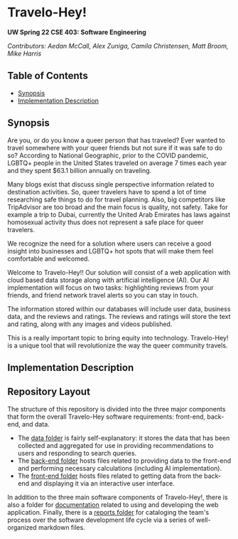 # Travelo-Hey!

**UW Spring 22 CSE 403: Software Engineering**

*Contributors: Aedan McCall, Alex Zuniga, Camila Christensen, Matt Broom, Mike Harris*

## Table of Contents

- [Synopsis](#heading)
- [Implementation Description](#heading)

## Synopsis

Are you, or do you know a queer person that has traveled? Ever wanted to travel somewhere with your queer friends but not sure if it was safe to do so? According to National Geographic, prior to the COVID pandemic, LGBTQ+ people in the United States traveled on average 7 times each year and they spent $63.1 billion annually on traveling.

Many blogs exist that discuss single perspective information related to destination activities. So, queer travelers have to spend a lot of time researching safe things to do for travel planning.
Also, big competitors like TripAdvisor are too broad and the main focus is quality, not safety. Take for example a trip to Dubai, currently the United Arab Emirates has laws against homosexual activity thus does not represent a safe place for queer travelers. 

We recognize the need for a solution where users can receive a good insight into businesses and LGBTQ+ hot spots that will make them feel comfortable and welcomed.

Welcome to Travelo-Hey!! Our solution will consist of a web application with cloud based data storage along with artificial intelligence (AI). Our AI implementation will focus on two tasks: highlighting reviews from your friends, and friend network travel alerts so you can stay in touch.

The information stored within our databases will include user data, business data, and the reviews and ratings. The reviews and ratings will store the text and rating, along with any images and videos published.

This is a really important topic to bring equity into technology. Travelo-Hey! is a unique tool that will revolutionize the way the queer community travels. 

## Implementation Description

## Repository Layout

The structure of this repository is divided into the three major components that form the overall Travelo-Hey software requirements: front-end, back-end, and data.

* The [data folder](https://github.com/aedanmc/travelo-hey/tree/main/data) is fairly self-explanatory: it stores the data that has been collected and aggregated for use in providing recommendations to users and responding to search queries.
* The [back-end folder](https://github.com/aedanmc/travelo-hey/tree/main/back-end) hosts files related to providing data to the front-end and performing necessary calculations (including AI implementation).
* The [front-end folder](https://github.com/aedanmc/travelo-hey/tree/main/front-end) hosts files related to getting data from the back-end and displaying it via an interactive user interface.

In addition to the three main software components of Travelo-Hey!, there is also a folder for [documentation](https://github.com/aedanmc/travelo-hey/tree/main/documentation) related to using and developing the web application. Finally, there is a [reports folder](https://github.com/aedanmc/travelo-hey/tree/main/reports) for cataloging the team's process over the software development life cycle via a series of well-organized markdown files.
